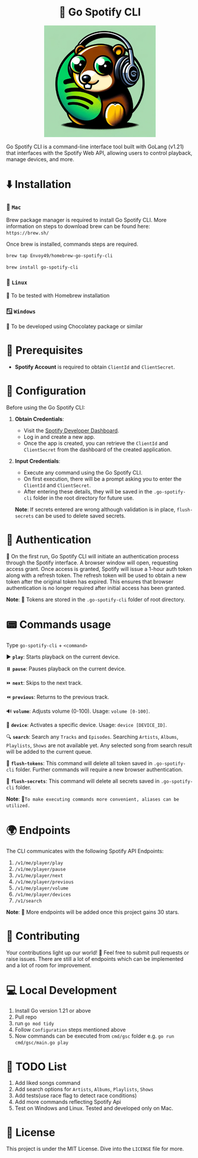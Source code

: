 <div align="center">
  <h1>🎵 Go Spotify CLI</h1>
</div>

<div align="center">
    <img src="assets/emoji.png" width="300" height="300" alt="Go Spotify CLI Logo">
</div>

Go Spotify CLI is a command-line interface tool built with GoLang (v1.21) that interfaces with the Spotify Web API, allowing users to control playback, manage devices, and more.

# ⬇️ Installation

### 🍏 `Mac`
Brew package manager is required to install Go Spotify CLI. More information on steps to download brew can be found here: `https://brew.sh/`

Once brew is installed, commands steps are required.

```bash
brew tap Envoy49/homebrew-go-spotify-cli
```
```
brew install go-spotify-cli
```

### 🐧 `Linux`

🧪 To be tested with Homebrew installation

### 🪟 `Windows`

🚧 To be developed using Chocolatey package or similar


# 📌 Prerequisites

- **Spotify Account** is required to obtain `ClientId` and `ClientSecret`.

# 🔧 Configuration

Before using the Go Spotify CLI:

1. **Obtain Credentials**:
    - Visit the [Spotify Developer Dashboard](https://developer.spotify.com/dashboard/applications).
    - Log in and create a new app.
    - Once the app is created, you can retrieve the `ClientId` and `ClientSecret` from the dashboard of the created application.


2. **Input Credentials**:
    - Execute any command using the Go Spotify CLI.
    - On first execution, there will be a prompt asking you to enter the `ClientId` and `ClientSecret`.
    - After entering these details, they will be saved in the `.go-spotify-cli` folder in the root directory for future use.

    **Note**: If secrets entered are wrong although validation is in place, `flush-secrets` can be used to delete saved secrets.

# 🔑 Authentication

🚀 On the first run, Go Spotify CLI will initiate an authentication process through the Spotify interface. 
A browser window will open, requesting access grant. Once access is granted, Spotify will issue a 1-hour auth token along with a refresh token. 
The refresh token will be used to obtain a new token after the original token has expired. 
This ensures that browser authentication is no longer required after initial access has been granted.

**Note**: 📝 Tokens are stored in the `.go-spotify-cli` folder of root directory.

# 📟 Commands usage

Type `go-spotify-cli` + `<command>`

▶️ **`play`**: Starts playback on the current device.

⏸️ **`pause`**: Pauses playback on the current device.

⏩ **`next`**: Skips to the next track.

⏪ **`previous`**: Returns to the previous track.

🔊 **`volume`**: Adjusts volume (0-100). Usage: `volume [0-100]`.

📱 **`device`**: Activates a specific device. Usage: `device [DEVICE_ID]`.

🔍 **`search`**: Search any `Tracks` and `Episodes`. Searching `Artists`, `Albums`, `Playlists`, `Shows` are not available yet. Any selected song from search result will be added to the current queue.

🔄 **`flush-tokens`**: This command will delete all token saved in `.go-spotify-cli` folder. Further commands will require a new browser authentication.

🔄 **`flush-secrets`**: This command will delete all secrets saved in `.go-spotify-cli` folder.

**Note**: 📝`To make executing commands more convenient, aliases can be utilized.`

# 🌍 Endpoints

The CLI communicates with the following Spotify API Endpoints:

1. `/v1/me/player/play`
2. `/v1/me/player/pause`
3. `/v1/me/player/next`
4. `/v1/me/player/previous`
5. `/v1/me/player/volume`
6. `/v1/me/player/devices`
7. `/v1/search`

**Note**: 📝 More endpoints will be added once this project gains 30 stars.

# 🤝 Contributing

Your contributions light up our world! 🌟 Feel free to submit pull requests or raise issues.
There are still a lot of endpoints which can be implemented and a lot of room for improvement.

# 💻 Local Development

1. Install Go version 1.21 or above
2. Pull repo
3. run `go mod tidy`
4. Follow `Configuration` steps mentioned above
5. Now commands can be executed from `cmd/gsc` folder e.g. `go run cmd/gsc/main.go play`

# 📝 TODO List

1. Add liked songs command
2. Add search options for `Artists`, `Albums`, `Playlists`, `Shows`
3. Add tests(use race flag to detect race conditions)
4. Add more commands reflecting Spotify Api
5. Test on Windows and Linux. Tested and developed only on Mac.

# 📜 License

This project is under the MIT License. Dive into the `LICENSE` file for more.
